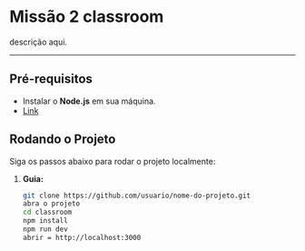 # Missão 2 classroom

descrição aqui.

---

## Pré-requisitos

- Instalar o **Node.js** em sua máquina.
- [Link](https://nodejs.org/)

## Rodando o Projeto

Siga os passos abaixo para rodar o projeto localmente:

1. **Guia:**
   ```bash
   git clone https://github.com/usuario/nome-do-projeto.git
   abra o projeto
   cd classroom
   npm install
   npm run dev
   abrir = http://localhost:3000

